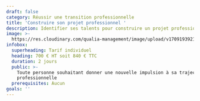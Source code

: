 ```yaml
---
draft: false
category: Réussir une transition professionnelle
title: 'Construire son projet professionnel '
description: Identifier ses talents pour construire un projet professionnel adapté
image: >-
  https://res.cloudinary.com/qualia-management/image/upload/v1709193921/flower_xtyxkp.jpg
infobox:
  superheading: Tarif individuel
  heading: 700 € HT soit 840 € TTC
  duration: 2 jours
  public: >-
    Toute personne souhaitant donner une nouvelle impulsion à sa trajectoire
    professionnelle
  prerequisites: Aucun
goals: ''
---
```


